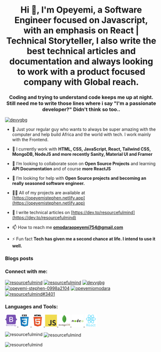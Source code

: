 <h1 align="center">Hi 👋, I'm Opeyemi, a Software Engineer focused on Javascript, with an emphasis on React | Technical Storyteller, I also write the best technical articles and documentation and always looking to work with a product focused company with Global reach. </h1>
<h3 align="center">Coding and trying to understand code keeps me up at night. Still need me to write those lines where i say "I'm a passionate developer?" Didn't think so too..</h3>

<p align="left"> <a href="https://twitter.com/devvgbg" target="blank"><img src="https://img.shields.io/twitter/follow/devvgbg?logo=twitter&style=for-the-badge" alt="devvgbg" /></a> </p>

- 🔭 Just your regular guy who wants to always be super amazing with the computer and help build Africa and the world with tech. I work mainly with the Frontend.

- 🌱 I currently work with **HTML, CSS, JavaScript, React, Tailwind CSS, MongoDB, NodeJS and more recently Sanity, Material UI and Framer**

- 👯 I’m looking to collaborate soon on **Open Source Projects** and learning **API Documentation** and of course **more ReactJS**

- 🤝 I’m looking for help with **Open Source projects and becoming an really seasoned software engineer.**

- 👨‍💻 All of my projects are available at [https://opeyemistephen.netlify.app](https://opeyemistephen.netlify.app)

- 📝 I write technical articles on [https://dev.to/resourcefulmind](https://dev.to/resourcefulmind)

- 📫 How to reach me **omodaraopeyemi754@gmail.com**

- ⚡ Fun fact **Tech has given me a second chance at life. I intend to use it well.**

### Blogs posts
<!-- BLOG-POST-LIST:START -->
<!-- BLOG-POST-LIST:END -->

<h3 align="left">Connect with me:</h3>
<p align="left">
<a href="https://codepen.io/resourcefulmind" target="blank"><img align="center" src="https://raw.githubusercontent.com/rahuldkjain/github-profile-readme-generator/master/src/images/icons/Social/codepen.svg" alt="resourcefulmind" height="30" width="40" /></a>
<a href="https://dev.to/resourcefulmind" target="blank"><img align="center" src="https://cdn.jsdelivr.net/npm/simple-icons@3.0.1/icons/dev-dot-to.svg" alt="resourcefulmind" height="30" width="40" /></a>
<a href="https://twitter.com/devvgbg" target="blank"><img align="center" src="https://raw.githubusercontent.com/rahuldkjain/github-profile-readme-generator/master/src/images/icons/Social/twitter.svg" alt="devvgbg" height="30" width="40" /></a>
<a href="https://linkedin.com/in/opeyemi-stephen-0998a2104" target="blank"><img align="center" src="https://raw.githubusercontent.com/rahuldkjain/github-profile-readme-generator/master/src/images/icons/Social/linked-in-alt.svg" alt="opeyemi-stephen-0998a2104" height="30" width="40" /></a>
<a href="https://www.behance.net/opeyemiomodara" target="blank"><img align="center" src="https://raw.githubusercontent.com/rahuldkjain/github-profile-readme-generator/master/src/images/icons/Social/behance.svg" alt="opeyemiomodara" height="30" width="40" /></a>
<a href="https://discord.gg/resourcefulmind#3401" target="blank"><img align="center" src="https://raw.githubusercontent.com/rahuldkjain/github-profile-readme-generator/master/src/images/icons/Social/discord.svg" alt="resourcefulmind#3401" height="30" width="40" /></a>
</p>

<h3 align="left">Languages and Tools:</h3>
<p align="left"> <a href="https://getbootstrap.com" target="_blank"> <img src="https://raw.githubusercontent.com/devicons/devicon/master/icons/bootstrap/bootstrap-plain-wordmark.svg" alt="bootstrap" width="40" height="40"/> </a> <a href="https://www.w3schools.com/css/" target="_blank"> <img src="https://raw.githubusercontent.com/devicons/devicon/master/icons/css3/css3-original-wordmark.svg" alt="css3" width="40" height="40"/> </a> <a href="https://www.w3.org/html/" target="_blank"> <img src="https://raw.githubusercontent.com/devicons/devicon/master/icons/html5/html5-original-wordmark.svg" alt="html5" width="40" height="40"/> </a> <a href="https://developer.mozilla.org/en-US/docs/Web/JavaScript" target="_blank"> <img src="https://raw.githubusercontent.com/devicons/devicon/master/icons/javascript/javascript-original.svg" alt="javascript" width="40" height="40"/> </a> <a href="https://www.mongodb.com/" target="_blank"> <img src="https://raw.githubusercontent.com/devicons/devicon/master/icons/mongodb/mongodb-original-wordmark.svg" alt="mongodb" width="40" height="40"/> </a> <a href="https://nodejs.org" target="_blank"> <img src="https://raw.githubusercontent.com/devicons/devicon/master/icons/nodejs/nodejs-original-wordmark.svg" alt="nodejs" width="40" height="40"/> </a> <a href="https://reactjs.org/" target="_blank"> <img src="https://raw.githubusercontent.com/devicons/devicon/master/icons/react/react-original-wordmark.svg" alt="react" width="40" height="40"/> </a> </p>

<p><img align="left" src="https://github-readme-stats.vercel.app/api/top-langs?username=resourcefulmind&show_icons=true&locale=en&layout=compact" alt="resourcefulmind" /></p>

<p>&nbsp;<img align="center" src="https://github-readme-stats.vercel.app/api?username=resourcefulmind&show_icons=true&locale=en" alt="resourcefulmind" /></p>

<p><img align="center" src="https://github-readme-streak-stats.herokuapp.com/?user=resourcefulmind&" alt="resourcefulmind" /></p>
